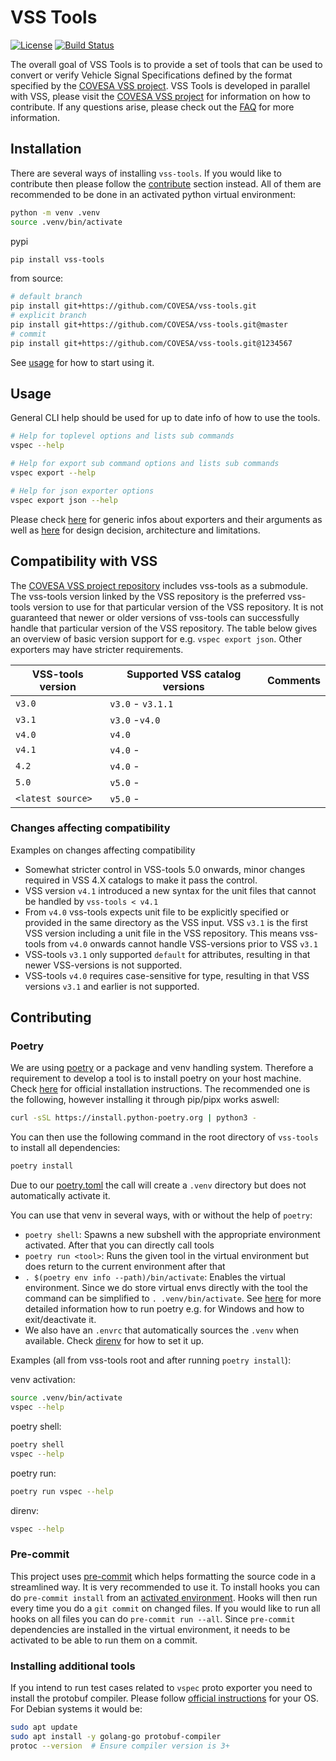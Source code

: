 # VSS Tools

[![License](https://img.shields.io/badge/License-MPL%202.0-blue.svg)](https://opensource.org/licenses/MPL-2.0)
[![Build Status](https://github.com/COVESA/vss-tools/actions/workflows/buildcheck.yml/badge.svg)](https://github.com/COVESA/vss-tools/actions/workflows/buildcheck.yml?query=branch%3Amaster)

The overall goal of VSS Tools is to provide a set of tools that can be used to convert or verify Vehicle Signal Specifications defined by the format specified by the [COVESA VSS project](https://github.com/COVESA/vehicle_signal_specification).
VSS Tools is developed in parallel with VSS, please visit the [COVESA VSS project](https://github.com/COVESA/vehicle_signal_specification) for information on how to contribute.
If any questions arise, please check out the [FAQ](FAQ.md) for more information.

## Installation

There are several ways of installing `vss-tools`.
If you would like to contribute then please follow the [contribute](#contributing) section instead.
All of them are recommended to be done in an activated python virtual environment:

```bash
python -m venv .venv
source .venv/bin/activate
```

pypi
```bash
pip install vss-tools
```

from source:
```bash
# default branch
pip install git+https://github.com/COVESA/vss-tools.git
# explicit branch
pip install git+https://github.com/COVESA/vss-tools.git@master
# commit
pip install git+https://github.com/COVESA/vss-tools.git@1234567
```

See [usage](#usage) for how to start using it.

## Usage

General CLI help should be used for up to date info of how to use the tools.

```bash
# Help for toplevel options and lists sub commands
vspec --help

# Help for export sub command options and lists sub commands
vspec export --help

# Help for json exporter options
vspec export json --help
```

Please check [here](./docs/vspec.md) for generic infos about exporters and their arguments
as well as [here](./docs/vspec_arch.md) for design decision, architecture and limitations.


## Compatibility with VSS

The [COVESA VSS project repository](https://github.com/COVESA/vehicle_signal_specification) includes vss-tools as a submodule.
The vss-tools version linked by the VSS repository is the preferred vss-tools version to use for that particular version of the VSS repository.
It is not guaranteed that newer or older versions of vss-tools can successfully handle that particular version of the VSS repository.
The table below gives an overview of basic version support for e.g. `vspec export json`.
Other exporters may have stricter requirements.

VSS-tools version | Supported VSS catalog versions | Comments
-----------------|------------------------|----------------
`v3.0`| `v3.0` - `v3.1.1`
`v3.1`| `v3.0` -`v4.0`
`v4.0`| `v4.0`
`v4.1`| `v4.0` -
`4.2`| `v4.0` -
`5.0`| `v5.0` -
`<latest source>`| `v5.0` -

### Changes affecting compatibility

Examples on changes affecting compatibility

* Somewhat stricter control in VSS-tools 5.0 onwards,
  minor changes required in VSS 4.X catalogs to make it pass the control.
* VSS version `v4.1` introduced a new syntax for the unit files that cannot be handled by `vss-tools < v4.1`
* From `v4.0` vss-tools expects unit file to be explicitly specified or provided in the same directory as the VSS input.
  VSS `v3.1` is the first VSS version including a unit file in the VSS repository.
  This means vss-tools from `v4.0` onwards cannot handle VSS-versions prior to VSS `v3.1`
* VSS-tools `v3.1` only supported `default` for attributes, resulting in that newer VSS-versions is not supported.
* VSS-tools `v4.0` requires case-sensitive for type, resulting in that VSS versions `v3.1` and earlier is not supported.

## Contributing

### Poetry

We are using [poetry](https://python-poetry.org/docs/) or a package and venv handling system.
Therefore a requirement to develop a tool is to install poetry on your host machine.
Check [here](https://python-poetry.org/docs/#installation) for official installation instructions. The recommended one is the following, however installing it through pip/pipx works aswell:

```bash
curl -sSL https://install.python-poetry.org | python3 -
```

You can then use the following command in the root directory of `vss-tools` to install all dependencies:

```bash
poetry install
```

Due to our [poetry.toml](./poetry.toml) the call will create a `.venv` directory but does not automatically activate it.

You can use that venv in several ways, with or without the help of `poetry`:
- `poetry shell`: Spawns a new subshell with the appropriate environment activated. After that you can directly call tools
- `poetry run <tool>`: Runs the given tool in the virtual environment but does return to the current environment after that
- `. $(poetry env info --path)/bin/activate`: Enables the virtual environment. Since we do store virtual envs directly with the tool the command can be simplified to `. .venv/bin/activate`. See [here](https://python-poetry.org/docs/basic-usage/#using-poetry-run) for more detailed information how to run poetry e.g. for Windows and how to exit/deactivate it.
- We also have an `.envrc` that automatically sources the `.venv` when available. Check [direnv](https://direnv.net/) for how to set it up.

Examples (all from vss-tools root and after running `poetry install`):

venv activation:
```bash
source .venv/bin/activate
vspec --help
```
poetry shell:
```bash
poetry shell
vspec --help
```

poetry run:
```bash
poetry run vspec --help
```

direnv:
```bash
vspec --help
```


### Pre-commit

This project uses [pre-commit](https://pre-commit.com/) which helps formatting the source code in a streamlined way.
It is very recommended to use it.
To install hooks you can do `pre-commit install` from an [activated environment](#poetry).
Hooks will then run every time you do a `git commit` on changed files.
If you would like to run all hooks on all files you can do `pre-commit run --all`.
Since `pre-commit` dependencies are installed in the virtual environment, it needs
to be activated to be able to run them on a commit.


### Installing additional tools

If you intend to run test cases related to `vspec` proto exporter you need to install the protobuf compiler.
Please follow [official instructions](https://github.com/protocolbuffers/protobuf) for your OS. For Debian systems it would be:

```bash
sudo apt update
sudo apt install -y golang-go protobuf-compiler
protoc --version  # Ensure compiler version is 3+
```
